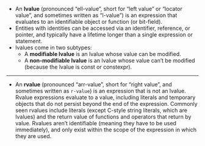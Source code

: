 - An **lvalue** (pronounced “ell-value”, short for “left value” or “locator value”, and sometimes written as “l-value”) is an expression that evaluates to an identifiable object or function (or bit-field).
- Entities with identities can be accessed via an identifier, reference, or pointer, and typically have a lifetime longer than a single expression or statement.
- lvalues come in two subtypes:
	- A **modifiable lvalue** is an lvalue whose value can be modified.
	- A **non-modifiable lvalue** is an lvalue whose value can’t be modified (because the lvalue is const or constexpr).

---

- An **rvalue** (pronounced “arr-value”, short for “right value”, and sometimes written as `r-value`) is an expression that is not an lvalue. Rvalue expressions evaluate to a value, including literals and temporary objects that do not persist beyond the end of the expression. Commonly seen rvalues include literals (except C-style string literals, which are lvalues) and the return value of functions and operators that return by value. Rvalues aren’t identifiable (meaning they have to be used immediately), and only exist within the scope of the expression in which they are used.